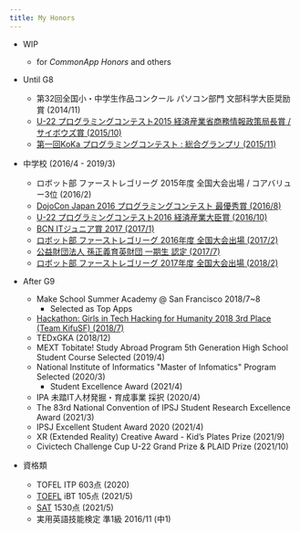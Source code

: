 ```yaml
---
title: My Honors
---
```


* WIP
  
  * for *CommonApp Honors* and others
* Until G8
  
  * 第32回全国小・中学生作品コンクール パソコン部門 文部科学大臣奨励賞 (2014/11)
  * [U-22 プログラミングコンテスト2015 経済産業省商務情報政策局長賞 / サイボウズ賞 (2015/10)](https://u22procon.com/2015/report/index.html)
  * [第一回KoKa プログラミングコンテスト : 総合グランプリ (2015/11)](https://www.kodomonokagaku.com/magazine/programmingcontest.php)
* 中学校 (2016/4 - 2019/3)
  
  * ロボット部 ファーストレゴリーグ 2015年度 全国大会出場 / コアバリュー3位 (2016/2)
  * [DojoCon Japan 2016 プログラミングコンテスト 最優秀賞 (2016/8)](http://dojocon2016.coderdojo.jp/2016/07/29/go-global.html)
  * [U-22 プログラミングコンテスト2016 経済産業大臣賞 (2016/10)](https://u22procon.com/2016/report/index.html)
  * [BCN ITジュニア賞 2017 (2017/1)](https://www.bcnaward.jp/itjr/winning/date=2017)
  * [ロボット部 ファーストレゴリーグ 2016年度 全国大会出場 (2017/2)](https://firstjapan.jp/2016/12/18/fll-2016_animal_h2/)
  * [公益財団法人 孫正義育英財団 一期生 認定 (2017/7)](http://masason-foundation.org/scholars/)
  * [ロボット部 ファーストレゴリーグ 2017年度 全国大会出場 (2018/2)](https://firstjapan.jp/2017/12/19/fll2017-日本大会出場チーム/)
* After G9
  
  * Make School Summer Academy @ San Francisco 2018/7~8
    * Selected as Top Apps
  * [Hackathon: Girls in Tech Hacking for Humanity 2018 3rd Place (Team KifuSF) (2018/7)](https://girls-in-tech-h4h-2018.devpost.com/submissions)
  * TEDxGKA (2018/12)
  * MEXT Tobitate! Study Abroad Program 5th Generation High School Student Course Selected (2019/4)
  * National Institute of Informatics "Master of Infomatics" Program Selected (2020/3)
    * Student Excellence Award (2021/4)
  * IPA 未踏IT人材発掘・育成事業 採択 (2020/4)
  * The 83rd National Convention of IPSJ Student Research Excellence Award (2021/3)
  * IPSJ Excellent Student Award 2020 (2021/4)
  * XR (Extended Reality) Creative Award - Kid’s Plates Prize (2021/9)
  * Civictech Challenge Cup U-22  Grand Prize & PLAID Prize (2021/10)
* 資格類
  
  * TOFEL ITP 603点 (2020)
  * [TOEFL](TOEFL.md) iBT 105点 (2021/5)
  * [SAT](SAT.md) 1530点 (2021/5)
  * 実用英語技能検定 準1級 2016/11 (中1)
